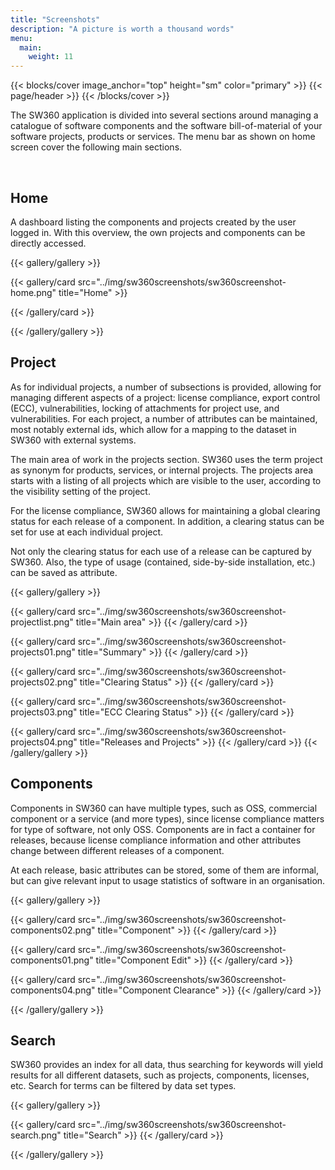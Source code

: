 ```yaml
---
title: "Screenshots"
description: "A picture is worth a thousand words"
menu:
  main:
    weight: 11
---
```



{{< blocks/cover image_anchor="top" height="sm" color="primary" >}}
{{< page/header >}}
{{< /blocks/cover >}}

<div class="container l-container--padded">

The SW360 application is divided into several sections around managing a catalogue of software components and the software bill-of-material of your software projects, products or services. The menu bar as shown on home screen cover the following main sections.

<br>

## Home

A dashboard listing the components and projects created by the user logged in. With this overview, the own projects and components can be directly accessed.

{{< gallery/gallery >}} 

  {{< gallery/card src="../img/sw360screenshots/sw360screenshot-home.png" title="Home" >}}
  
  {{< /gallery/card >}}

{{< /gallery/gallery >}}


## Project

As for individual projects, a number of subsections is provided, allowing for managing different aspects of a project: license compliance, export control (ECC), vulnerabilities, locking of attachments for project use, and vulnerabilities.
For each project, a number of attributes can be maintained, most notably external ids, which allow for a mapping to the dataset in SW360 with external systems.

The main area of work in the projects section. SW360 uses the term project as synonym for products, services, or internal projects. The projects area starts with a listing of all projects which are visible to the user, according to the visibility setting of the project.

For the license compliance, SW360 allows for maintaining a global clearing status for each release of a component. In addition, a clearing status can be set for use at each individual project.

Not only the clearing status for each use of a release can be captured by SW360. Also, the type of usage (contained, side-by-side installation, etc.) can be saved as attribute.

{{< gallery/gallery >}} 

  {{< gallery/card src="../img/sw360screenshots/sw360screenshot-projectlist.png" title="Main area" >}}
  {{< /gallery/card >}}

  {{< gallery/card src="../img/sw360screenshots/sw360screenshot-projects01.png" title="Summary" >}}
  {{< /gallery/card >}}

  {{< gallery/card src="../img/sw360screenshots/sw360screenshot-projects02.png" title="Clearing Status" >}}
  {{< /gallery/card >}}

  {{< gallery/card src="../img/sw360screenshots/sw360screenshot-projects03.png" title="ECC Clearing Status" >}}
  {{< /gallery/card >}}

{{< gallery/card src="../img/sw360screenshots/sw360screenshot-projects04.png" title="Releases and Projects" >}}
  {{< /gallery/card >}}
{{< /gallery/gallery >}}

## Components

Components in SW360 can have multiple types, such as OSS, commercial component or a service (and more types), since license compliance matters for type of software, not only OSS. Components are in fact a container for releases, because license compliance information and other attributes change between different releases of a component.

At each release, basic attributes can be stored, some of them are informal, but can give relevant input to usage statistics of software in an organisation.

{{< gallery/gallery >}} 

  {{< gallery/card src="../img/sw360screenshots/sw360screenshot-components02.png" title="Component" >}}
  {{< /gallery/card >}}

  {{< gallery/card src="../img/sw360screenshots/sw360screenshot-components01.png" title="Component Edit" >}}
  {{< /gallery/card >}}

  {{< gallery/card src="../img/sw360screenshots/sw360screenshot-components04.png" title="Component Clearance" >}}
  {{< /gallery/card >}}

{{< /gallery/gallery >}}


## Search

SW360 provides an index for all data, thus searching for keywords will yield results for all different datasets, such as projects, components, licenses, etc. Search for terms can be filtered by data set types.

{{< gallery/gallery >}} 

  {{< gallery/card src="../img/sw360screenshots/sw360screenshot-search.png" title="Search" >}}
  {{< /gallery/card >}}

{{< /gallery/gallery >}}

</div>

